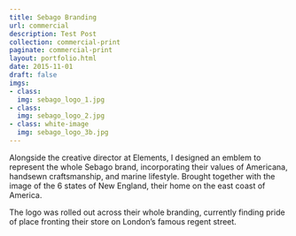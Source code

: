 ```yaml
---
title: Sebago Branding
url: commercial
description: Test Post
collection: commercial-print
paginate: commercial-print
layout: portfolio.html
date: 2015-11-01
draft: false
imgs:
- class:
  img: sebago_logo_1.jpg
- class: 
  img: sebago_logo_2.jpg
- class: white-image
  img: sebago_logo_3b.jpg
---
```

Alongside the creative director at Elements, I designed an emblem to represent the whole Sebago brand, incorporating their values of Americana, handsewn craftsmanship, and marine lifestyle. Brought together with the image of the 6 states of New England, their home on the east coast of America.

The logo was rolled out across their whole branding, currently finding pride of place fronting their store on London’s famous regent street.
